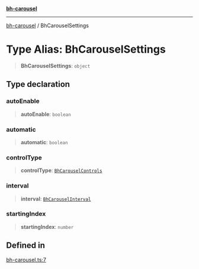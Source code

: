 [**bh-carousel**](../README.md)

---

[bh-carousel](../globals.md) / BhCarouselSettings

# Type Alias: BhCarouselSettings

> **BhCarouselSettings**: `object`

## Type declaration

### autoEnable

> **autoEnable**: `boolean`

### automatic

> **automatic**: `boolean`

### controlType

> **controlType**: [`BhCarouselControls`](BhCarouselControls.md)

### interval

> **interval**: [`BhCarouselInterval`](BhCarouselInterval.md)

### startingIndex

> **startingIndex**: `number`

## Defined in

[bh-carousel.ts:7](https://github.com/ctorgalson/bh-carousel/blob/69c04bcd12437becbc113f3fc09e197de49f4f38/src/bh-carousel.ts#L7)
